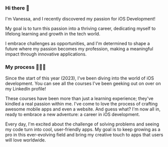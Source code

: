 ### Hi there 👋

I'm Vanessa, and I recently discovered my passion for iOS Development!

My goal is to turn this passion into a thriving career, dedicating myself to lifelong learning and growth in the tech world. 

I embrace challenges as opportunities, and I'm determined to shape a future where my passion becomes my profession, making a meaningful impact through innovative applications.

### My process 👩🏻‍💻

Since the start of this year (2023), I've been diving into the world of iOS development. You can see all the courses I've been geeking out on over on my LinkedIn profile!

These courses have been more than just a learning experience; they've kindled a real passion within me. I've come to love the process of crafting awesome mobile apps and even a website. And guess what? I'm now all in, ready to embrace a new adventure: a career in iOS development.

Every day, I'm excited about the challenge of solving problems and seeing my code turn into cool, user-friendly apps. My goal is to keep growing as a pro in this ever-evolving field and bring my creative touch to apps that users will love worldwide.

